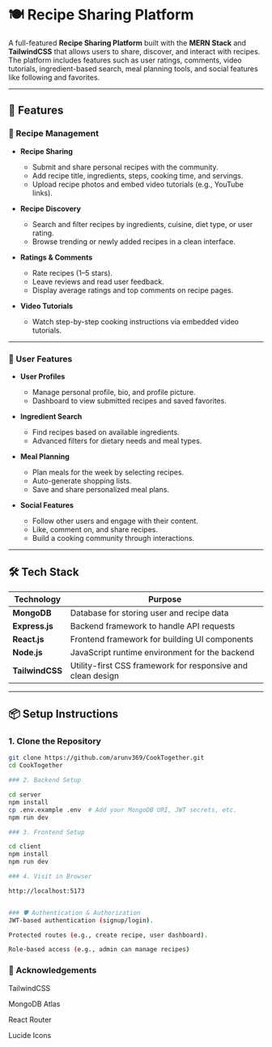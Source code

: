 # 🍽️ Recipe Sharing Platform

A full-featured **Recipe Sharing Platform** built with the **MERN Stack** and **TailwindCSS** that allows users to share, discover, and interact with recipes. The platform includes features such as user ratings, comments, video tutorials, ingredient-based search, meal planning tools, and social features like following and favorites.

---

## 🚀 Features

### 📌 Recipe Management

- **Recipe Sharing**

  - Submit and share personal recipes with the community.
  - Add recipe title, ingredients, steps, cooking time, and servings.
  - Upload recipe photos and embed video tutorials (e.g., YouTube links).

- **Recipe Discovery**

  - Search and filter recipes by ingredients, cuisine, diet type, or user rating.
  - Browse trending or newly added recipes in a clean interface.

- **Ratings & Comments**

  - Rate recipes (1–5 stars).
  - Leave reviews and read user feedback.
  - Display average ratings and top comments on recipe pages.

- **Video Tutorials**
  - Watch step-by-step cooking instructions via embedded video tutorials.

---

### 👤 User Features

- **User Profiles**

  - Manage personal profile, bio, and profile picture.
  - Dashboard to view submitted recipes and saved favorites.

- **Ingredient Search**

  - Find recipes based on available ingredients.
  - Advanced filters for dietary needs and meal types.

- **Meal Planning**

  - Plan meals for the week by selecting recipes.
  - Auto-generate shopping lists.
  - Save and share personalized meal plans.

- **Social Features**
  - Follow other users and engage with their content.
  - Like, comment on, and share recipes.
  - Build a cooking community through interactions.

---

## 🛠️ Tech Stack

| Technology      | Purpose                                                     |
| --------------- | ----------------------------------------------------------- |
| **MongoDB**     | Database for storing user and recipe data                   |
| **Express.js**  | Backend framework to handle API requests                    |
| **React.js**    | Frontend framework for building UI components               |
| **Node.js**     | JavaScript runtime environment for the backend              |
| **TailwindCSS** | Utility-first CSS framework for responsive and clean design |

---

## 📦 Setup Instructions

### 1. Clone the Repository

```bash
git clone https://github.com/arunv369/CookTogether.git
cd CookTogether

### 2. Backend Setup

cd server
npm install
cp .env.example .env  # Add your MongoDB URI, JWT secrets, etc.
npm run dev

### 3. Frontend Setup

cd client
npm install
npm run dev

### 4. Visit in Browser

http://localhost:5173


### 🛡️ Authentication & Authorization
JWT-based authentication (signup/login).

Protected routes (e.g., create recipe, user dashboard).

Role-based access (e.g., admin can manage recipes)
```

### 🙌 Acknowledgements

TailwindCSS

MongoDB Atlas

React Router

Lucide Icons
